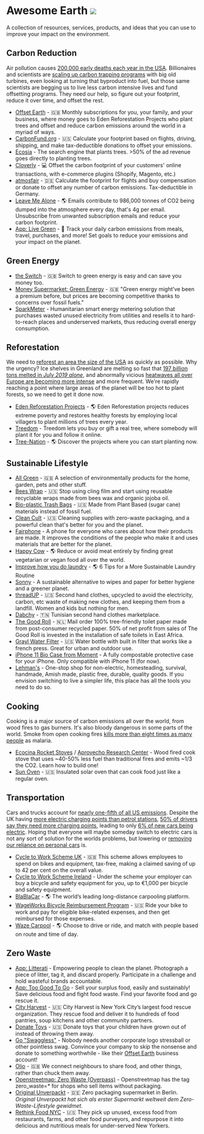 # Awesome Earth [![](https://img.shields.io/badge/Buy%20me%20a%20tree-%F0%9F%8C%B3-lightgreen)](https://offset.earth/philsturgeon)

A collection of resources, services, products, and ideas that you can use to improve your impact on the environment. 

## Carbon Reduction

Air pollution causes [200,000 early deaths each year in the USA](http://news.mit.edu/2013/study-air-pollution-causes-200000-early-deaths-each-year-in-the-us-0829). Billionaires and scientists are [scaling up carbon trapping programs](https://www.theguardian.com/environment/2018/feb/04/carbon-emissions-negative-emissions-technologies-capture-storage-bill-gates) with big old turbines, even looking at turning that byproduct into fuel, but those same scientists are begging us to live less carbon intensive lives and fund offsetting programs. They need our help, so figure out your footprint, reduce it over time, and offset the rest.

- [Offset Earth](https://offset.earth/?r=5d01f2ed12ae7a358b75fdd7) - 🇬🇧 Monthly subscriptions for you, your family, and your business, where money goes to Eden Reforestation Projects who plant trees and offset and reduce carbon emissions around the world in a myriad of ways.
- [CarbonFund.org](https://carbonfund.org/) - 🇺🇸 Calculate your footprint based on flights, driving, shipping, and make tax-deductible donations to offset your emissions.
- [Ecosia](https://www.ecosia.org) - The search engine that plants trees.  >50% of the ad revenue goes directly to planting trees.
- [Cloverly](https://cloverly.com/how-it-works) - 💻  Offset the carbon footprint of your customers' online transactions, with e-commerce plugins (Shopify, Magento, etc.)
- [atmosfair](https://www.atmosfair.de/) - 🇩🇪 Calculate the footprint for flights and buy compensation or donate to offset any number of carbon emissions. Tax-deductible in Germany.
- [Leave Me Alone](https://leavemealone.app/save-the-planet/) - 🌎 Emails contribute to 986,000 tonnes of CO2 being dumped into the atmosphere every day, that's 4g per email. Unsubscribe from unwanted subscription emails and reduce your carbon footprint.
- [App: Live Green](https://livegreen.io/) - 📱 Track your daily carbon emissions from meals, travel, purchases, and more! Set goals to reduce your emissions and your impact on the planet. 

## Green Energy

- [the Switch](https://theswitch.co.uk/) - 🇬🇧 Switch to green energy is easy and can save you money too.
- [Money Supermarket: Green Energy](https://www.moneysupermarket.com/gas-and-electricity/green-energy/) - 🇬🇧 "Green energy might’ve been a premium before, but prices are becoming competitive thanks to concerns over fossil fuels."
- [SparkMeter](http://www.sparkmeter.io/) - Humanitarian smart energy metering solution that purchases wasted unused electricity from utilities and resells it to hard-to-reach places and underserved markets, thus reducing overall energy consumption.

## Reforestation

 We need to [reforest an area the size of the USA](https://theconversation.com/reforesting-an-area-the-size-of-the-us-needed-to-help-avert-climate-breakdown-say-researchers-are-they-right-119842) as quickly as possible. Why the urgency? Ice shelves in Greenland are melting so fast that [197 billion tons melted in _July 2019 alone_](https://apnews.com/65694195c91d4b62b275bd14a6955b4c), and abnormally vicious [heatwaves all over Europe are becoming more intense](https://www.bbc.com/news/world-europe-48756480) and more frequent. We're rapidly reaching a point where large areas of the planet will be too hot to plant forests, so we need to get it done now.

- [Eden Reforestation Projects](https://edenprojects.org/) - 🌎 Eden Reforestation projects reduces extreme poverty and restores healthy forests by employing local villagers to plant millions of trees every year.
- [Treedom](https://www.treedom.net/) - Treedom lets you buy or gift a real tree, where somebody will plant it for you and follow it online. 
- [Tree-Nation](https://tree-nation.com/projects) - 🌎 Discover the projects where you can start planting now.

## Sustainable Lifestyle

- [All Green](https://www.all-green.co.uk/) - 🇬🇧 A selection of environmentally products for the home, garden, pets and other stuff.
- [Bees Wrap](https://www.beeswrap.com/) - 🇺🇸 Stop using cling film and start using reusable recyclable wraps made from bees wax and organic jojoba oil.
- [Bio-plastic Trash Bags](https://www.amazon.com/Plant-Based-Kitchen-Handles-Gallon/dp/B071JMFKM5/) - 🇺🇸 Made from Plant Based (sugar cane) materials instead of fossil fuel.
- [Clean Cult](https://www.cleancult.com/) - 🇺🇸 Cleaning supplies with zero-waste packaging, and a powerful clean that's better for you and the planet.
- [Fairphone](https://www.fairphone.com/) - A phone for everyone who cares about how their products are made. It improves the conditions of the people who make it and uses materials that are better for the planet.
- [Happy Cow](https://www.happycow.net) - 🌎 Reduce or avoid meat entirely by finding great vegetarian or vegan food all over the world.
- [Improve how you do laundry](https://greenlivingideas.com/2014/09/23/3-easy-ways-to-green-your-laundry/) - 🌎 6 Tips for a More Sustainable Laundry Routine
- [Sonny](https://www.indiegogo.com/projects/sonny-a-portable-bidet-for-eco-conscious-humans/x/17318484#/) -  A sustainable alternative to wipes and paper for better hygiene and a greener planet.
- [threadUP](https://www.thredup.com/) - 🇺🇸 Second hand clothes, upcycled to avoid the electricity, carbon, etc waste of making new clothes, and keeping them from a landfill. Women and kids but nothing for men.
- [Dabchy](https://www.dabchy.com/) - 🇹🇳 Tunisian second hand clothes marketplace.
- [The Good Roll](https://www.thegoodroll.nl) - 🇳🇱 Mail order 100% tree-friendly toilet paper made from post-consumer recycled paper.  50% of net profit from sales of The Good Roll is invested in the installation of safe toilets in East Africa.
- [Grayl Water Filter](https://grayl.com/) - 🇺🇸 Water bottle with built in filter that works like a french press.  Great for urban and outdoor use.
- [iPhone 11 Bio Case from Moment](https://www.shopmoment.com/shop/iphone-bio-case/iphone-11) - A fully compostable protective case for your iPhone. Only compatible with iPhone 11 (for now).
- [Lehman's](https://www.lehmans.com/) - One-stop shop for non-electric, homesteading, survival, handmade, Amish made, plastic free, durable, quality goods.  If you envision switching to live a simpler life, this place has all the tools you need to do so. 

## Cooking

Cooking is a major source of carbon emissions all over the world, from wood fires to gas burners. It's also bloody dangerous in some parts of the world. Smoke from open cooking fires [kills more than eight times as many people](http://www.stoveteam.org/services/the-need) as malaria.

- [Ecocina Rocket Stoves](http://www.stoveteam.org/) / [Aprovecho Research Center](http://aprovecho.org/) - Wood fired cook stove that uses ~40-50% less fuel than traditional fires and emits ~1/3 the CO2. Learn how to build one!
- [Sun Oven](https://www.sunoven.com) - 🇺🇸 Insulated solar oven that can cook food just like a regular oven.

## Transportation

Cars and trucks account for [nearly one-fifth of all US emissions](https://www.ucsusa.org/clean-vehicles/car-emissions-and-global-warming). Despite the UK having [more electric charging points than petrol stations](https://www.mirror.co.uk/news/uk-news/now-more-electric-vehicle-charging-18934596.amp?__twitter_impression=true), [50% of drivers say they need more charging points](https://www.statista.com/chart/17933/what-is-stopping-uk-drivers-from-buying-an-electric-car/), leading to only [6% of new cars being electric](https://www.statista.com/topics/2298/the-uk-electric-vehicle-industry/). Hoping that everyone will maybe someday switch to electric cars is not any sort of solution for the worlds problems, but lowering or [removing our reliance on personal cars](https://www.wired.com/story/germany-proves-cars-must-die/) is. 

- [Cycle to Work Scheme UK](https://www.cyclingweekly.com/news/latest-news/cycle-to-work-scheme-10-things-to-know-5055/amp) - 🇬🇧 This scheme allows employees to spend on bikes and equipment, tax-free, making a claimed saving of up to 42 per cent on the overall value.
- [Cycle to Work Scheme Ireland](https://www.revenue.ie/en/jobs-and-pensions/taxation-of-employer-benefits/cycle-to-work-scheme.aspx) - Under the scheme your employer can buy a bicycle and safety equipment for you, up to €1,000 per bicycle and safety equipment.
- [BlaBlaCar](https://www.blablacar.com/) - 🌎 The world’s leading long-distance carpooling platform.
- [WageWorks Bicycle Reimbursement Program](https://www.wageworks.com/employees/lifestyle-benefits-programs/bicycle-reimbursement-program/) - 🇺🇸 Ride your bike to work and pay for eligible bike-related expenses, and then get reimbursed for those expenses.
- [Waze Carpool](https://www.waze.com/carpool) - 🌎 Choose to drive or ride, and match with people based on route and time of day.

## Zero Waste

- [App: Litterati](https://www.litterati.org/) - Empowering people to clean the planet.  Photograph a piece of litter, tag it, and discard properly.  Participate in a challenge and hold wasteful brands accountable.
- [App: Too Good To Go](https://toogoodtogo.co.uk/en-gb) - Sell your surplus food, easily and sustainably!  Save delicious food and fight food waste.  Find your favorite food and go rescue it. 
- [City Harvest](https://www.cityharvest.org/) - 🇺🇸 City Harvest is New York City’s largest food rescue organization. They rescue food and deliver it to hundreds of food pantries, soup kitchens and other community partners.
- [Donate Toys](https://www.moneycrashers.com/where-donate-used-toys/) - 🇺🇸 Donate toys that your children have grown out of instead of throwing them away.
- [Go "Swaggless"](https://twitter.com/lindybrandon/status/1131202229229314048) - Nobody needs another corporate logo stressball or other pointless swag. Convince your company to skip the nonsense and donate to something worthwhile - like their [Offset Earth](https://offset.earth/) business account!
- [Olio](https://olioex.com/) - 🇬🇧 We connect neighbours to share food, and other things, rather than chuck them away.
- [Openstreetmap: Zero Waste (Overpass)](http://overpass-turbo.eu/?template=key&key=zero_waste) - Openstreetmap has the tag zero_waste=* for shops who sell items without packaging.
- [Original Unverpackt](https://original-unverpackt.de/) - 🇩🇪 Zero packaging supermarket in Berlin. _Original Unverpackt hat sich als erster Supermarkt weltweit dem Zero-Waste-Lifestyle gewidmet._
- [Rethink Food NYC](https://www.rethinkfood.nyc/) - 🇺🇸 They pick up unused, excess food from restaurants, farms, and other food purveyors, and repurpose it into delicious and nutritious meals for under-served New Yorkers.
